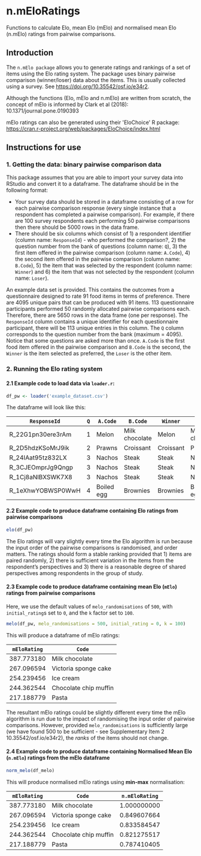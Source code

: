 # n.mEloRatings

Functions to calculate Elo, mean Elo (mElo) and normalised mean Elo (n.mElo) ratings from pairwise comparisons.

## Introduction
The `n.mElo package` allows you to generate ratings and rankings of a set of items using the Elo rating system. The package uses binary pairwise comparison (winner/loser) data about the items. This is usually collected using a survey. See https://doi.org/10.35542/osf.io/e34r2.

Although the functions (Elo, mElo and n.mElo) are written from scratch, the concept of mElo is informed by Clark et al (2018): 10.1371/journal.pone.0190393

mElo ratings can also be generated using their 'EloChoice' R package: https://cran.r-project.org/web/packages/EloChoice/index.html

## Instructions for use

### 1. Getting the data: binary pairwise comparison data

This package assumes that you are able to import your survey data into RStudio and convert it to a dataframe.
The dataframe should be in the following format:
* Your survey data should be stored in a dataframe consisting of a row for each pairwise comparison response (every single instance that a respondent has completed a pairwise comparison). For example, if there are 100 survey respondents each performing 50 pairwise comparisons then there should be 5000 rows in the data frame.
* There should be six columns which consist of 1) a respondent identifier (column name: `ResponseId`) - who performed the comparison?, 2) the question number from the bank of questions (column name: `Q`), 3) the first item offered in the pairwise comparison (column name: `A.Code`), 4) the second item offered in the pairwise comparison (column name: `B.Code`), 5) the item that was selected by the respondent (column name: `Winner`) and 6) the item that was not selected by the respondent (column name: `Loser`).

An example data set is provided. This contains the outcomes from a questionnaire designed to rate 91 food items in terms of preference. There are 4095 unique pairs that can be produced with 91 items. 113 questionnaire participants performed 50 randomly allocated pairwise comparisons each. Therefore, there are 5650 rows in the data frame (one per response). The `ResponseId` column contains a unique identifier for each questionnaire participant, there will be 113 unique entries in this column. The `Q` column corresponds to the question number from the bank (maximum = 4095). Notice that some questions are asked more than once. `A.Code` is the first food item offered in the pairwise comparison and `B.Code` is the second, the `Winner` is the item selected as preferred, the `Loser` is the other item. 

### 2. Running the Elo rating system

#### 2.1 Example code to load data via `loader.r`:

```R
df_pw <- loader('example_dataset.csv')
```

The dataframe will look like this:

|`ResponseId`|`Q`|`A.Code`|`B.Code`|`Winner`|`Loser`|
|---|---|---|---|---|---|
|R_22G1pn30ere3rAm|1|Melon|Milk chocolate|Melon|Milk chocolate|
|R_2D5hdzKSoMrJ9ik| 2|     Prawns|      Croissant| Croissant|         Prawns|
|R_24IAat95tz832LX| 3|     Nachos|          Steak|     Steak|         Nachos|
|R_3CJEOmprJg9Qngp| 3|     Nachos|          Steak|     Steak|         Nachos|
|R_1Cj8aNlBXSWK7X8| 3|     Nachos|          Steak|     Steak|         Nachos|
|R_1eXhwYOBWSP0WwH| 4| Boiled egg|       Brownies|  Brownies|     Boiled egg|

#### 2.2 Example code to produce dataframe containing Elo ratings from pairwise comparisons

```R
elo(df_pw)
```
The Elo ratings will vary slightly every time the Elo algorithm is run because the input order of the pairwise comparisons is randomised, and order matters. The ratings should form a stable ranking provided that 1) items are paired randomly, 2) there is sufficient variation in the items from the respondent’s perspectives and 3) there is a reasonable degree of shared perspectives among respondents in the group of study.

#### 2.3 Example code to produce dataframe containing mean Elo (`mElo`) ratings from pairwise comparisons

Here, we use the default values of `melo_randomisations` of `500`, with `initial_rating`s set to `0`, and the `k` factor set to `100`.

```R
melo(df_pw, melo_randomisations = 500, initial_rating = 0, k = 100)
```

This will produce a dataframe of mElo ratings:

|`mEloRating`|                  `Code`|
|---|---|
|387.773180|        Milk chocolate |
|267.096594|  Victoria sponge cake |
|254.239456|             Ice cream|
|244.362544| Chocolate chip muffin |
|217.188779|                 Pasta|

The resultant mElo ratings could be slightly different every time the mElo algorithm is run due to the impact of randomising the input order of pairwise comparisons. However, provided `melo_randomisations` is sufficiently large (we have found 500 to be sufficient - see Supplementary Item 2 10.35542/osf.io/e34r2), the *ranks* of the items should not change.

#### 2.4 Example code to produce dataframe containing Normalised Mean Elo (`n.mElo`) ratings from the mElo dataframe

```R
norm_melo(df_melo)
```

This will produce normalised mElo ratings using **min-max** normalisation:

|`mEloRating`|                  `Code`| `n.mEloRating`|
|---|---|---|
|387.773180|        Milk chocolate | 1.000000000|
|267.096594|  Victoria sponge cake | 0.849607664|
|254.239456|             Ice cream|  0.833584547|
|244.362544| Chocolate chip muffin | 0.821275517|
|217.188779|                 Pasta|  0.787410405|




